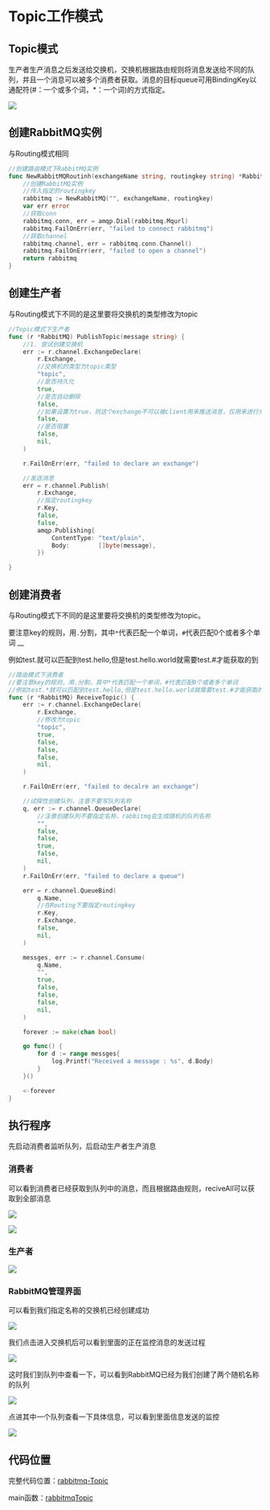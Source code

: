# Topic工作模式

## Topic模式

生产者生产消息之后发送给交换机，交换机根据路由规则将消息发送给不同的队列，并且一个消息可以被多个消费者获取。消息的目标queue可用BindingKey以通配符\(\#：一个或多个词，\*：一个词\)的方式指定。

![](../../../.gitbook/assets/image%20%2868%29.png)

## 创建RabbitMQ实例

与Routing模式相同

```go
//创建路由模式下RabbitMQ实例
func NewRabbitMQRoutinh(exchangeName string, routingkey string) *RabbitMQ {
	//创建RabbitMQ实例
	//传入指定的routingkey
	rabbitmq := NewRabbitMQ("", exchangeName, routingkey)
	var err error
	//获取conn
	rabbitmq.conn, err = amqp.Dial(rabbitmq.Mqurl)
	rabbitmq.FailOnErr(err, "failed to connect rabbitmq")
	//获取channel
	rabbitmq.channel, err = rabbitmq.conn.Channel()
	rabbitmq.FailOnErr(err, "failed to open a channel")
	return rabbitmq
}
```

## 创建生产者

与Routing模式下不同的是这里要将交换机的类型修改为topic

```go
//Topic模式下生产者
func (r *RabbitMQ) PublishTopic(message string) {
	//1. 尝试创建交换机
	err := r.channel.ExchangeDeclare(
		r.Exchange,
		//交换机的类型为topic类型
		"topic",
		//是否持久化
		true,
		//是否自动删除
		false,
		//如果设置为true，则这个exchange不可以被client用来推送消息，仅用来进行交换机之间的绑定
		false,
		//是否阻塞
		false,
		nil,
	)

	r.FailOnErr(err, "failed to declare an exchange")

	//发送消息
	err = r.channel.Publish(
		r.Exchange,
		//指定routingkey
		r.Key,
		false,
		false,
		amqp.Publishing{
			ContentType: "text/plain",
			Body:        []byte(message),
		})

}
```

## 创建消费者

与Routing模式下不同的是这里要将交换机的类型修改为topic。

要注意key的规则，用`.`分割，其中`*`代表匹配一个单词，`#`代表匹配0个或者多个单词 __

例如test.就可以匹配到test.hello,但是test.hello.world就需要test.\#才能获取的到

```go
//路由模式下消费者
//要注意key的规则，用.分割，其中*代表匹配一个单词，#代表匹配0个或者多个单词
//例如test.*就可以匹配到test.hello,但是test.hello.world就需要test.#才能获取的到
func (r *RabbitMQ) ReceiveTopic() {
	err := r.channel.ExchangeDeclare(
		r.Exchange,
		//修改为topic
		"topic",
		true,
		false,
		false,
		false,
		nil,
	)

	r.FailOnErr(err, "failed to decalre an exchange")

	//试探性创建队列，注意不要写队列名称
	q, err := r.channel.QueueDeclare(
		//注意创建队列不要指定名称，rabbitmq会生成随机的队列名称
		"",
		false,
		false,
		true,
		false,
		nil,
	)
	r.FailOnErr(err, "failed to declare a queue")

	err = r.channel.QueueBind(
		q.Name,
		//在Routing下要指定routingkey
		r.Key,
		r.Exchange,
		false,
		nil,
	)

	messges, err := r.channel.Consume(
		q.Name,
		"",
		true,
		false,
		false,
		false,
		nil,
	)

	forever := make(chan bool)

	go func() {
		for d := range messges{
			log.Printf("Received a message : %s", d.Body)
		}
	}()

	<-forever
}
```

## 执行程序

先启动消费者监听队列，后启动生产者生产消息

### 消费者

可以看到消费者已经获取到队列中的消息，而且根据路由规则，reciveAll可以获取到全部消息

![](../../../.gitbook/assets/image%20%2858%29.png)

![](../../../.gitbook/assets/image%20%2850%29.png)

### 生产者

![](../../../.gitbook/assets/image%20%2864%29.png)

### RabbitMQ管理界面

可以看到我们指定名称的交换机已经创建成功

![](../../../.gitbook/assets/image%20%2847%29.png)

我们点击进入交换机后可以看到里面的正在监控消息的发送过程

![](../../../.gitbook/assets/image%20%2842%29.png)

这时我们到队列中查看一下，可以看到RabbitMQ已经为我们创建了两个随机名称的队列

![](../../../.gitbook/assets/image%20%2855%29.png)

点进其中一个队列查看一下具体信息，可以看到里面信息发送的监控

![](../../../.gitbook/assets/image%20%2852%29.png)

## 代码位置

完整代码位置：[rabbitmq-Topic](https://github.com/Knowledge-Precipitation-Tribe/Distributed-and-Microservices/blob/master/rabbitmq-code/common/rabbitmq-Topic.go)

main函数：[rabbitmqTopic](https://github.com/Knowledge-Precipitation-Tribe/Distributed-and-Microservices/tree/master/rabbitmq-code/rabbitmqTopic)

